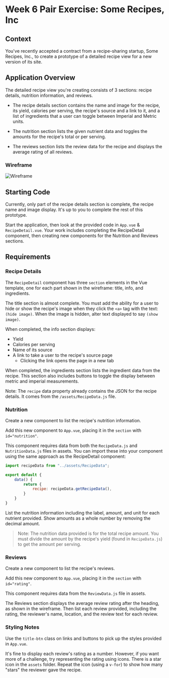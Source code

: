 # Week 6 Pair Exercise: Some Recipes, Inc

## Context

You've recently accepted a contract from a recipe-sharing startup, Some Recipes, Inc., to create a prototype of a detailed recipe view for a new version of its site.

## Application Overview

The detailed recipe view you're creating consists of 3 sections: recipe details, nutrition information, and reviews.

- The recipe details section contains the name and image for the recipe, its yield, calories per serving, the recipe's source and a link to it, and a list of ingredients that a user can toggle between Imperial and Metric units.

- The nutrition section lists the given nutrient data and toggles the amounts for the recipe's total or per serving.

- The reviews section lists the review data for the recipe and displays the average rating of all reviews.

### Wireframe
![Wireframe](/images/wireframe.png)

## Starting Code

Currently, only part of the recipe details section is complete, the recipe name and image display. It's up to you to complete the rest of this prototype.

Start the application, then look at the provided code in `App.vue` & `RecipeDetail.vue`. Your work includes completing the RecipeDetail component, then creating new components for the Nutrition and Reviews sections.

## Requirements

### Recipe Details

The `RecipeDetail` component has three `section` elements in the Vue template, one for each part shown in the wireframe: title, info, and ingredients. 

The title section is almost complete. You must add the ability for a user to hide or show the recipe's image when they click the `<a>` tag with the text: `(hide image)`. When the image is hidden, alter text displayed to say `(show image)`.

When completed, the info section displays: 
- Yield
- Calories per serving
- Name of its source
- A link to take a user to the recipe's source page
    - Clicking the link opens the page in a new tab

When completed, the ingredients section lists the ingredient data from the recipe. This section also includes buttons to toggle the display between metric and imperial measurements. 

Note: The `recipe` data property already contains the JSON for the recipe details. It comes from the `/assets/RecipeData.js` file. 


### Nutrition

Create a new component to list the recipe's nutrition information. 

Add this new component to `App.vue`, placing it in the `section` with `id="nutrition"`.

This component requires data from both the `RecipeData.js` and `NutritionData.js` files in assets. You can import these into your component using the same approach as the RecipeDetail component:
```javascript
import recipeData from "../assets/RecipeData";

export default {
    data() {
        return {
            recipe: recipeData.getRecipeData(),
        }
    }
}
```

List the nutrition information including the label, amount, and unit for each nutrient provided. Show amounts as a whole number by removing the decimal amount.

> Note: The nutrition data provided is for the total recipe amount. You must divide the amount by the recipe's yield (found in `RecipeData.js`) to get the amount per serving.

### Reviews

Create a new component to list the recipe's reviews. 

Add this new component to `App.vue`, placing it in the `section` with `id="rating"`.

This component requires data from the `ReviewData.js` file in assets. 

The Reviews section displays the average review rating after the heading, as shown in the wireframe. Then list each review provided, including the rating, the reviewer's name, location, and the review text for each review.

### Styling Notes

Use the `title-btn` class on links and buttons to pick up the styles provided in `App.vue`.

It's fine to display each review's rating as a number. However, if you want more of a challenge, try representing the rating using icons. There is a star icon in the `assets` folder. Repeat the icon (using a `v-for`) to show how many "stars" the reviewer gave the recipe.
